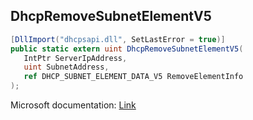 ## DhcpRemoveSubnetElementV5

```csharp
[DllImport("dhcpsapi.dll", SetLastError = true)]
public static extern uint DhcpRemoveSubnetElementV5(
   IntPtr ServerIpAddress,
   uint SubnetAddress,
   ref DHCP_SUBNET_ELEMENT_DATA_V5 RemoveElementInfo
);
```

Microsoft documentation: [Link](https://learn.microsoft.com/en-us/windows/win32/api/dhcpsapi/nf-dhcpsapi-dhcpremovesubnetelementv5)
